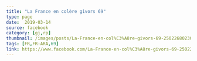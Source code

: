 ```yaml
---
title: "La France en colère givors 69"
type: page
date:  2019-03-14
source: facebook
category: [gj,rp]
thumbnail: /images/posts/La-France-en-col%C3%A8re-givors-69-250226802309483.jpg
tags: [FR,FR-ARA,69]
link: https://www.facebook.com/La-France-en-col%C3%A8re-givors-69-250226802309483/
---
```

